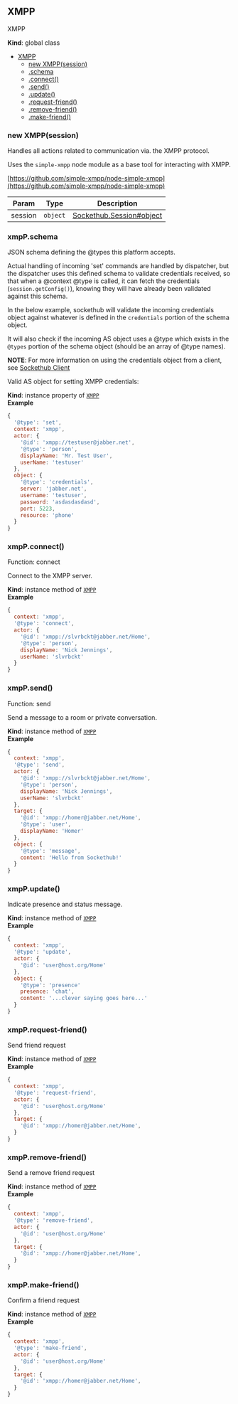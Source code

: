 <a name="XMPP"></a>

## XMPP
XMPP

**Kind**: global class  

* [XMPP](#XMPP)
    * [new XMPP(session)](#new_XMPP_new)
    * [.schema](#XMPP+schema)
    * [.connect()](#XMPP+connect)
    * [.send()](#XMPP+send)
    * [.update()](#XMPP+update)
    * [.request-friend()](#XMPP+request-friend)
    * [.remove-friend()](#XMPP+remove-friend)
    * [.make-friend()](#XMPP+make-friend)

<a name="new_XMPP_new"></a>

### new XMPP(session)
Handles all actions related to communication via. the XMPP protocol.

Uses the `simple-xmpp` node module as a base tool for interacting with XMPP.

[https://github.com/simple-xmpp/node-simple-xmpp](https://github.com/simple-xmpp/node-simple-xmpp)


| Param | Type | Description |
| --- | --- | --- |
| session | <code>object</code> | [Sockethub.Session#object](Sockethub.Session#object) |

<a name="XMPP+schema"></a>

### xmpP.schema
JSON schema defining the @types this platform accepts.

Actual handling of incoming 'set' commands are handled by dispatcher,
but the dispatcher uses this defined schema to validate credentials
received, so that when a @context @type is called, it can fetch the
credentials (`session.getConfig()`), knowing they will have already been
validated against this schema.


In the below example, sockethub will validate the incoming credentials object
against whatever is defined in the `credentials` portion of the schema
object.


It will also check if the incoming AS object uses a @type which exists in the
`@types` portion of the schema object (should be an array of @type names).

**NOTE**: For more information on using the credentials object from a client, see [Sockethub Client](https://github.com/sockethub/sockethub/wiki/Sockethub-Client)

Valid AS object for setting XMPP credentials:

**Kind**: instance property of [<code>XMPP</code>](#XMPP)  
**Example**  
```js
{
  '@type': 'set',
  context: 'xmpp',
  actor: {
    '@id': 'xmpp://testuser@jabber.net',
    '@type': 'person',
    displayName: 'Mr. Test User',
    userName: 'testuser'
  },
  object: {
    '@type': 'credentials',
    server: 'jabber.net',
    username: 'testuser',
    password: 'asdasdasdasd',
    port: 5223,
    resource: 'phone'
  }
}
```
<a name="XMPP+connect"></a>

### xmpP.connect()
Function: connect

Connect to the XMPP server.

**Kind**: instance method of [<code>XMPP</code>](#XMPP)  
**Example**  
```js
{
  context: 'xmpp',
  '@type': 'connect',
  actor: {
    '@id': 'xmpp://slvrbckt@jabber.net/Home',
    '@type': 'person',
    displayName: 'Nick Jennings',
    userName: 'slvrbckt'
  }
}
```
<a name="XMPP+send"></a>

### xmpP.send()
Function: send

Send a message to a room or private conversation.

**Kind**: instance method of [<code>XMPP</code>](#XMPP)  
**Example**  
```js
{
  context: 'xmpp',
  '@type': 'send',
  actor: {
    '@id': 'xmpp://slvrbckt@jabber.net/Home',
    '@type': 'person',
    displayName: 'Nick Jennings',
    userName: 'slvrbckt'
  },
  target: {
    '@id': 'xmpp://homer@jabber.net/Home',
    '@type': 'user',
    displayName: 'Homer'
  },
  object: {
    '@type': 'message',
    content: 'Hello from Sockethub!'
  }
}
```
<a name="XMPP+update"></a>

### xmpP.update()
Indicate presence and status message.

**Kind**: instance method of [<code>XMPP</code>](#XMPP)  
**Example**  
```js
{
  context: 'xmpp',
  '@type': 'update',
  actor: {
    '@id': 'user@host.org/Home'
  },
  object: {
    '@type': 'presence'
    presence: 'chat',
    content: '...clever saying goes here...'
  }
}
```
<a name="XMPP+request-friend"></a>

### xmpP.request-friend()
Send friend request

**Kind**: instance method of [<code>XMPP</code>](#XMPP)  
**Example**  
```js
{
  context: 'xmpp',
  '@type': 'request-friend',
  actor: {
    '@id': 'user@host.org/Home'
  },
  target: {
    '@id': 'xmpp://homer@jabber.net/Home',
  }
}
```
<a name="XMPP+remove-friend"></a>

### xmpP.remove-friend()
Send a remove friend request

**Kind**: instance method of [<code>XMPP</code>](#XMPP)  
**Example**  
```js
{
  context: 'xmpp',
  '@type': 'remove-friend',
  actor: {
    '@id': 'user@host.org/Home'
  },
  target: {
    '@id': 'xmpp://homer@jabber.net/Home',
  }
}
```
<a name="XMPP+make-friend"></a>

### xmpP.make-friend()
Confirm a friend request

**Kind**: instance method of [<code>XMPP</code>](#XMPP)  
**Example**  
```js
{
  context: 'xmpp',
  '@type': 'make-friend',
  actor: {
    '@id': 'user@host.org/Home'
  },
  target: {
    '@id': 'xmpp://homer@jabber.net/Home',
  }
}
```
